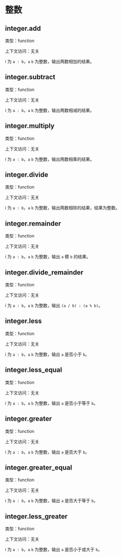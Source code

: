 # 整数

## integer.add

类型：function

上下文访问：无关

i 为 `a : b`，`a` `b` 为整数，输出两数相加的结果。

## integer.subtract

类型：function

上下文访问：无关

i 为 `a : b`，`a` `b` 为整数，输出两数相减的结果。

## integer.multiply

类型：function

上下文访问：无关

i 为 `a : b`，`a` `b` 为整数，输出两数相乘的结果。

## integer.divide

类型：function

上下文访问：无关

i 为 `a : b`，`a` `b` 为整数，输出两数相除的结果，结果为整数。

## integer.remainder

类型：function

上下文访问：无关

i 为 `a : b`，`a` `b` 为整数，输出 `a` 模 `b` 的结果。

## integer.divide_remainder

类型：function

上下文访问：无关

i 为 `a : b`，`a` `b` 为整数，输出 `(a / b) : (a % b)`。

## integer.less

类型：function

上下文访问：无关

i 为 `a : b`，`a` `b` 为整数，输出 `a` 是否小于 `b`。

## integer.less_equal

类型：function

上下文访问：无关

i 为 `a : b`，`a` `b` 为整数，输出 `a` 是否小于等于 `b`。

## integer.greater

类型：function

上下文访问：无关

i 为 `a : b`，`a` `b` 为整数，输出 `a` 是否大于 `b`。

## integer.greater_equal

类型：function

上下文访问：无关

i 为 `a : b`，`a` `b` 为整数，输出 `a` 是否大于等于 `b`。

## integer.less_greater

类型：function

上下文访问：无关

i 为 `a : b`，`a` `b` 为整数，输出 `a` 是否小于或大于 `b`。
